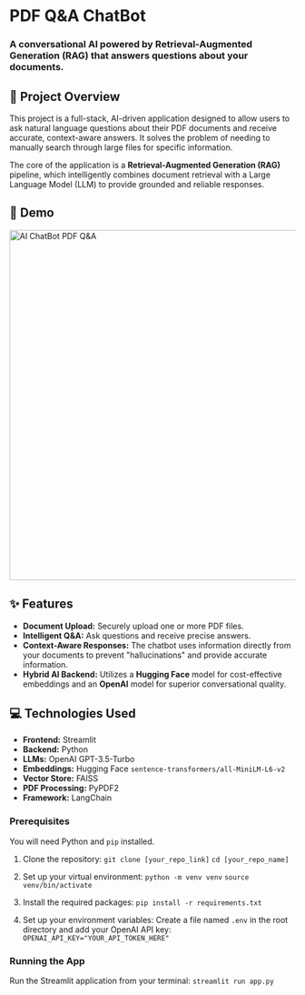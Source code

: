 # PDF Q&A ChatBot

### A conversational AI powered by Retrieval-Augmented Generation (RAG) that answers questions about your documents.

## 📖 Project Overview

This project is a full-stack, AI-driven application designed to allow users to ask natural language questions about their PDF documents and receive accurate, context-aware answers. It solves the problem of needing to manually search through large files for specific information.

The core of the application is a **Retrieval-Augmented Generation (RAG)** pipeline, which intelligently combines document retrieval with a Large Language Model (LLM) to provide grounded and reliable responses.

## 📸 Demo

<img width="1214" height="616" alt="AI ChatBot PDF Q&A" src="https://github.com/user-attachments/assets/fc34015f-f16c-4c06-b5bb-9e1c99e69b97" />

## ✨ Features

* **Document Upload:** Securely upload one or more PDF files.
* **Intelligent Q&A:** Ask questions and receive precise answers.
* **Context-Aware Responses:** The chatbot uses information directly from your documents to prevent "hallucinations" and provide accurate information.
* **Hybrid AI Backend:** Utilizes a **Hugging Face** model for cost-effective embeddings and an **OpenAI** model for superior conversational quality.

## 💻 Technologies Used

* **Frontend:** Streamlit
* **Backend:** Python
* **LLMs:** OpenAI GPT-3.5-Turbo
* **Embeddings:** Hugging Face `sentence-transformers/all-MiniLM-L6-v2`
* **Vector Store:** FAISS
* **PDF Processing:** PyPDF2
* **Framework:** LangChain


### Prerequisites

You will need Python and `pip` installed.

1.  Clone the repository:
    `git clone [your_repo_link]`
    `cd [your_repo_name]`

2.  Set up your virtual environment:
    `python -m venv venv`
    `source venv/bin/activate`

3.  Install the required packages:
    `pip install -r requirements.txt`

4.  Set up your environment variables:
    Create a file named `.env` in the root directory and add your OpenAI API key:
    `OPENAI_API_KEY="YOUR_API_TOKEN_HERE"`

### Running the App

Run the Streamlit application from your terminal:
`streamlit run app.py`

